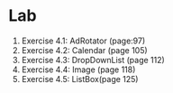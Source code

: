 # Lab

1. Exercise 4.1:  AdRotator (page:97)
2. Exercise 4.2: Calendar (page 105)
3. Exercise 4.3: DropDownList (page 112)
4. Exercise 4.4: Image (page 118)
5. Exercise 4.5: ListBox(page 125)
